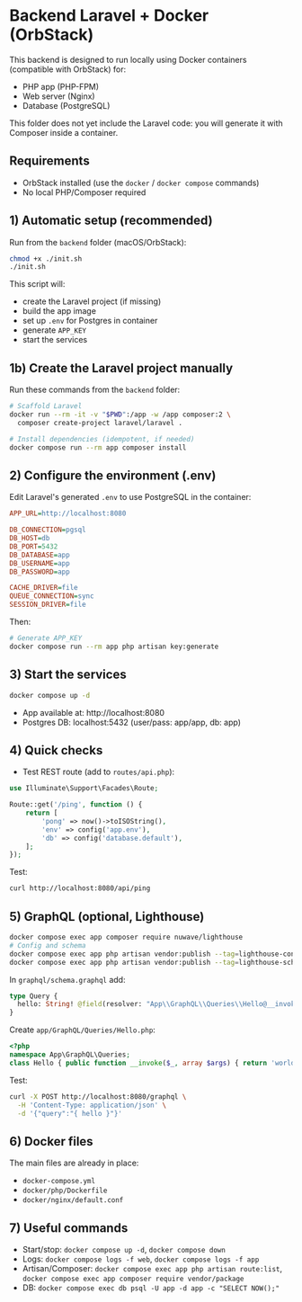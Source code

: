 # Backend Laravel + Docker (OrbStack)

This backend is designed to run locally using Docker containers (compatible with OrbStack) for:
- PHP app (PHP-FPM)
- Web server (Nginx)
- Database (PostgreSQL)

This folder does not yet include the Laravel code: you will generate it with Composer inside a container.

## Requirements
- OrbStack installed (use the `docker` / `docker compose` commands)
- No local PHP/Composer required

## 1) Automatic setup (recommended)
Run from the `backend` folder (macOS/OrbStack):

```bash
chmod +x ./init.sh
./init.sh
```

This script will:
- create the Laravel project (if missing)
- build the app image
- set up `.env` for Postgres in container
- generate `APP_KEY`
- start the services

## 1b) Create the Laravel project manually
Run these commands from the `backend` folder:

```bash
# Scaffold Laravel
docker run --rm -it -v "$PWD":/app -w /app composer:2 \
  composer create-project laravel/laravel .

# Install dependencies (idempotent, if needed)
docker compose run --rm app composer install
```

## 2) Configure the environment (.env)
Edit Laravel's generated `.env` to use PostgreSQL in the container:

```ini
APP_URL=http://localhost:8080

DB_CONNECTION=pgsql
DB_HOST=db
DB_PORT=5432
DB_DATABASE=app
DB_USERNAME=app
DB_PASSWORD=app

CACHE_DRIVER=file
QUEUE_CONNECTION=sync
SESSION_DRIVER=file
```

Then:
```bash
# Generate APP_KEY
docker compose run --rm app php artisan key:generate
```

## 3) Start the services
```bash
docker compose up -d
```

- App available at: http://localhost:8080
- Postgres DB: localhost:5432 (user/pass: app/app, db: app)

## 4) Quick checks
- Test REST route (add to `routes/api.php`):
```php
use Illuminate\Support\Facades\Route;

Route::get('/ping', function () {
    return [
        'pong' => now()->toISOString(),
        'env' => config('app.env'),
        'db' => config('database.default'),
    ];
});
```
Test:
```bash
curl http://localhost:8080/api/ping
```

## 5) GraphQL (optional, Lighthouse)
```bash
docker compose exec app composer require nuwave/lighthouse
# Config and schema
docker compose exec app php artisan vendor:publish --tag=lighthouse-config
docker compose exec app php artisan vendor:publish --tag=lighthouse-schema
```
In `graphql/schema.graphql` add:
```graphql
type Query {
  hello: String! @field(resolver: "App\\GraphQL\\Queries\\Hello@__invoke")
}
```
Create `app/GraphQL/Queries/Hello.php`:
```php
<?php
namespace App\GraphQL\Queries;
class Hello { public function __invoke($_, array $args) { return 'world'; } }
```
Test:
```bash
curl -X POST http://localhost:8080/graphql \
  -H 'Content-Type: application/json' \
  -d '{"query":"{ hello }"}'
```

## 6) Docker files
The main files are already in place:
- `docker-compose.yml`
- `docker/php/Dockerfile`
- `docker/nginx/default.conf`

## 7) Useful commands
- Start/stop: `docker compose up -d`, `docker compose down`
- Logs: `docker compose logs -f web`, `docker compose logs -f app`
- Artisan/Composer: `docker compose exec app php artisan route:list`, `docker compose exec app composer require vendor/package`
- DB: `docker compose exec db psql -U app -d app -c "SELECT NOW();"`
